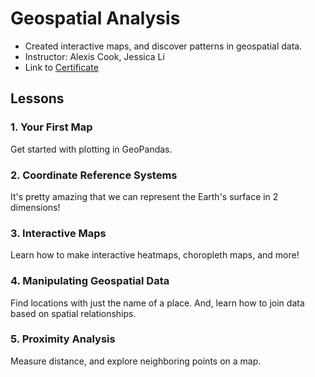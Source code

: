 # Geospatial Analysis
* Created interactive maps, and discover patterns in geospatial data.
* Instructor: Alexis Cook, Jessica Li
* Link to [Certificate](https://www.kaggle.com/learn/certification/ayushrijain/geospatial-analysis)

## Lessons
### 1. Your First Map
Get started with plotting in GeoPandas.
### 2. Coordinate Reference Systems
It's pretty amazing that we can represent the Earth's surface in 2 dimensions!
### 3. Interactive Maps
Learn how to make interactive heatmaps, choropleth maps, and more!
### 4. Manipulating Geospatial Data
Find locations with just the name of a place. And, learn how to join data based on spatial relationships.
### 5. Proximity Analysis
Measure distance, and explore neighboring points on a map.
